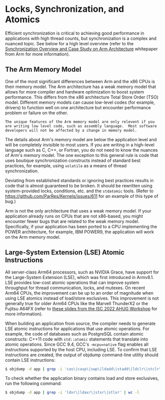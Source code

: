 # Locks, Synchronization, and Atomics 

Efficient synchronization is critical to achieving good performance in applications with high thread counts, but synchronization is a complex and nuanced topic.  See below for a high level overview (refer to the [Synchronization Overview and Case Study on Arm Architecture](https://developer.arm.com/documentation/107630/1-0/?lang=en) whitepaper from Arm for more information).


## The Arm Memory Model

One of the most significant differences between Arm and the x86 CPUs is their memory model. The Arm architecture has a weak memory model that allows for more compiler and hardware optimization to boost system performance. This differs from the x86 architecture Total Store Order (TSO) model. Different memory models can cause low-level codes (for example, drivers) to function well on one architecture but encounter performance problem or failure on the other.

```admonish note
The unique features of the Arm memory model are only relevent if you are writing low level code, such as assembly language.  Most software developers will not be affected by a change in memory model.
```

The details about Arm's memory model are below the application level and will be completely invisible to most users. If you are writing in a high-level language such as C, C++, or Fortran, you do not need to know the nuances of Arm's memory model. The one exception to this general rule is code that uses boutique synchronization constructs instead of standard best practices, for example, using `volatile` as a means of thread synchronization. 

Deviating from established standards or ignoring best practices results in code that is almost guaranteed to be broken.  It should be rewritten using system-provided locks, conditions, etc. and the `stdatomic` tools.  (Refer to <https://github.com/ParRes/Kernels/issues/611> for an example of this type of bug.)

Arm is not the only architecture that uses a weak memory model. If your application already runs on CPUs that are not x86-based, you might encounter fewer bugs that are related to the weak memory model. Specifically, if your application has been ported to a CPU implementing the POWER architecture, for example, IBM POWER9, the application will work on the Arm memory model.


## Large-System Extension (LSE) Atomic Instructions

All server-class Arm64 processors, such as NVIDIA Grace, have support for the Large-System Extension (LSE), which was first introduced in Armv8.1. LSE provides low-cost atomic operations that can improve system throughput for thread communication, locks, and mutexes. On recent Arm64 CPUs, the improvement can be up to an order of magnitude when using LSE atomics instead of load/store exclusives. This improvement is not generally true for older Arm64 CPUs like the Marvell ThunderX2 or the Fujitsu A64FX (refer to [these slides from the ISC 2022 AHUG Workshop](https://agenda.isc-hpc.com/media/slides_pdf/0900_Arm_HPC_User_Group_at_ISC22_wxIExtw.pdf) for more information).

When building an application from source, the compiler needs to generate LSE atomic instructions for applications that use atomic operations. For example, the code of databases such as PostgreSQL contain atomic constructs: C++11 code with `std::atomic` statements that translate into atomic operations. Since GCC 9.4, GCC's `-mcpu=native` flag enables all instructions supported by the host CPU, including LSE. To confirm that LSE instructions are created, the output of objdump command-line utility should contain LSE instructions:
```bash
$ objdump -d app | grep -i 'cas\|casp\|swp\|ldadd\|stadd\|ldclr\|stclr\|ldeor\|steor\|ldset\|stset\|ldsmax\|stsmax\|ldsmin\|stsmin\|ldumax\|stumax\|ldumin\|stumin' | wc -l
```
To check whether the application binary contains load and store exclusives, run the following command:
```bash
$ objdump -d app | grep -i 'ldxr\|ldaxr\|stxr\|stlxr' | wc -l
```

